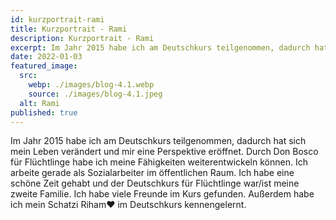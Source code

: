 ```yaml
---
id: kurzportrait-rami
title: Kurzportrait - Rami
description: Kurzportrait - Rami
excerpt: Im Jahr 2015 habe ich am Deutschkurs teilgenommen, dadurch hat sich mein Leben verändert und mir eine Perspektive eröffnet. Durch Don Bosco für Flüchtlinge habe ich meine Fähigkeiten weiterentwickeln können.
date: 2022-01-03
featured_image:
  src: 
    webp: ./images/blog-4.1.webp
    source: ./images/blog-4.1.jpeg
  alt: Rami
published: true
---
```


Im Jahr 2015 habe ich am Deutschkurs teilgenommen, dadurch hat sich mein Leben verändert und mir eine Perspektive eröffnet. Durch Don Bosco für Flüchtlinge habe ich meine Fähigkeiten weiterentwickeln können. Ich arbeite gerade als Sozialarbeiter im öffentlichen Raum. Ich habe eine schöne Zeit gehabt und der Deutschkurs für Flüchtlinge war/ist meine zweite Familie. Ich habe viele Freunde im Kurs gefunden. Außerdem habe ich mein Schatzi Riham♥️ im Deutschkurs kennengelernt.
